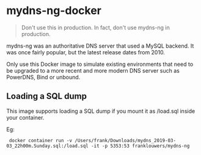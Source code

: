 # mydns-ng-docker
> Don't use this in production. In fact, don't use mydns-ng in production.

mydns-ng was an authoritative DNS server that used a MySQL backend. It was once fairly popular,
but the latest release dates from 2010.

Only use this Docker image to simulate existing environments that need to be upgraded to a more recent
and more modern DNS server such as PowerDNS, Bind or unbound.

## Loading a SQL dump

This image supports loading a SQL dump if you mount it as /load.sql inside your container.

Eg:
```
 docker container run -v /Users/frank/Downloads/mydns_2019-03-03_22h00m.Sunday.sql:/load.sql -it -p 5353:53 franklouwers/mydns-ng
```
